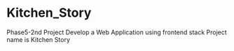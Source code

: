 # Kitchen_Story
Phase5-2nd Project Develop a Web Application using frontend stack Project name is Kitchen Story
